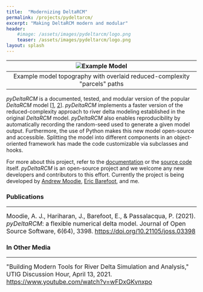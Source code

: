```yaml
---
title:  "Modernizing DeltaRCM"
permalink: /projects/pydeltarcm/
excerpt: "Making DeltaRCM modern and modular"
header:
    #image: /assets/images/pydeltarcm/logo.png
    teaser: /assets/images/pydeltarcm/logo.png
layout: splash
---
```


| ![Example Model](/assets/images/pydeltarcm/logo.png) |
|:--:|
| Example model topography with overlaid reduced-complexity "parcels" paths |

*pyDeltaRCM* is a documented, tested, and modular version of the popular
*DeltaRCM* model [[1](https://esurf.copernicus.org/articles/3/67/2015/),
[2](https://esurf.copernicus.org/articles/3/87/2015/)].
*pyDeltaRCM* implements a faster version of the reduced-complexity approach
to river delta modeling established in the original *DeltaRCM* model.
*pyDeltaRCM* also enables reproducibility by automatically recording the
random-seed used to generate a given model output.
Furthermore, the use of Python makes this new model open-source and accessible.
Splitting the model into different components in an object-oriented framework
has made the code customizable via subclasses and hooks.

For more about this project, refer to the
[documentation](https://deltarcm.org/pyDeltaRCM/) or the
[source code](https://github.com/DeltaRCM/pyDeltaRCM) itself.
*pyDeltaRCM* is an open-source project and we welcome any new developers and
contributors to this effort.
Currently the project is being developed by
[Andrew Moodie](https://andrewjmoodie.com/),
[Eric Barefoot](http://ericbarefoot.com/), and me.

### Publications
---

<font size="3">
Moodie, A. J., Hariharan, J., Barefoot, E., & Passalacqua, P. (2021). <i>pyDeltaRCM</i>: a flexible numerical delta model. Journal of Open Source Software, 6(64), 3398. <a href="https://doi.org/10.21105/joss.03398">https://doi.org/10.21105/joss.03398</a>
</font>

### In Other Media
---

<font size="3">
"Building Modern Tools for River Delta Simulation and Analysis," UTIG Discussion Hour, April 13, 2021. <a href="https://www.youtube.com/watch?v=wFDxGKvnxpo">https://www.youtube.com/watch?v=wFDxGKvnxpo</a>
</font>
